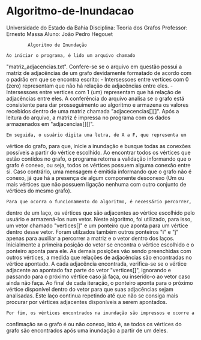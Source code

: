 # Algoritmo-de-Inundacao

Universidade do Estado da Bahia
Disciplina: Teoria dos Grafos
Professor: Ernesto Massa
Aluno: João Pedro Hegouet


			Algoritmo de Inundação

	Ao iniciar o programa, é lido um arquivo chamado
"matriz_adjacencias.txt".  Confere-se se o arquivo em questão possui a matriz
de adjacências de um grafo devidamente formatado de acordo com o padrão em que
se encontra escrito:
	- Intersessoes entre vertices com 0 (zero) representam que não há
	  relação de adjacências entre eles.
	- Intersessoes entre vertices com 1 (um) representam que há relação de
	  adjacências entre eles.  A conferência do arquivo analisa se o grafo
está consistente para dar prosseguimento ao algoritmo e armazena os valores
recebidos dentro de uma matriz chamada "adjacecencias[][]". Após a leitura do
arquivo, a matriz é impressa no programa com os dados armazenados em
"adjacencias[][]".

	Em seguida, o usuário digita uma letra, de A a F, que representa um
vértice do grafo, para que, inicie a inundação e busque todas as conexões
possíveis a partir do vértice escolhido.  Ao encontrar todos os vértices que
estão contidos no grafo, o programa retorna a validação informando que o grafo
é conexo, ou seja, todos os vértices possuem alguma conexão entre si. Caso
contrário, uma mensagem é emitida informando que o grafo não é conexo, já que
há a presença de algum componente desconexo (Um ou mais vértices que não
possuem ligação nenhuma com outro conjunto de vértices do mesmo grafo). 

	Para que ocorra o funcionamento do algoritmo, é necessário percorrer,
dentro de um laço, os vértices que são adjacentes ao vértice escolhido pelo
usuário e armazená-los num vetor. Neste algoritmo, foi utilizado, para isso, um
vetor chamado "vertices[]" e um ponteiro que aponta para um vértice dentro
desse vetor. Foram utilzados também outros ponteiros "i" e "j" apenas para
auxiliar a percorrer a matriz e o vetor dentro dos laços. Inicialmente a primeira
posição do vetor se encontra o vértice escolhido e o ponteiro aponta para ele.
As demais posições vão sendo preenchidas com outros vértices, a medida que
relações de adjacências são encontradas no vértice apontado. A cada adjacência
encontrada, verifica-se se o vértice adjacente ao apontado faz parte do vetor
"vertices[]", ignorando e passando para o próximo vértice caso já faça, ou
inserido-o ao vetor caso ainda não faça. Ao final de cada iteração, o ponteiro
aponta para o próximo vértice disponível dentro do vetor para que suas adjacências
sejam analisadas. Este laço continua repetindo até que não se consiga mais
procurar por vértices adjacentes disponíveis a serem apontados.

	Por fim, os vértices encontrados na inundação são impressos e ocorre a
confimação se o grafo é ou não conexo, isto é, se todos os vértices do grafo
são encontrados após uma inundação a partir de um deles.

